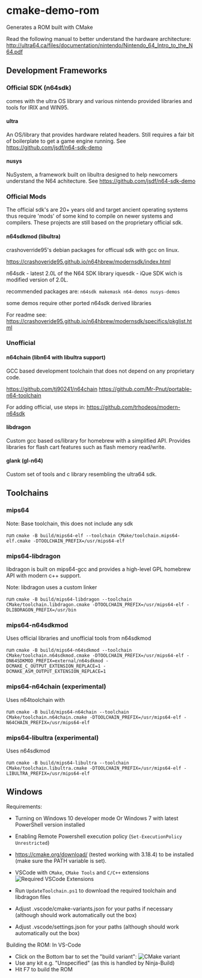 # cmake-demo-rom
Generates a ROM built with CMake

Read the following manual to better understand the hardware architecture: http://ultra64.ca/files/documentation/nintendo/Nintendo_64_Intro_to_the_N64.pdf

## Development Frameworks

### Official SDK (n64sdk)


comes with the ultra OS library and various nintendo provided libraries and tools for IRIX and WIN95.

#### ultra

An OS/library that provides hardware related headers. Still requires a fair bit of boilerplate to get a game engine running. See https://github.com/jsdf/n64-sdk-demo

#### nusys

NuSystem, a framework built on libultra designed to help newcomers understand the N64 achitecture. See https://github.com/jsdf/n64-sdk-demo

### Official Mods

The official sdk's are 20+ years old and target ancient operating systems thus require 'mods' of some kind to compile on newer systems and compilers. These projects are still based on the proprietary official sdk.

#### n64sdkmod (libultra)

crashoverride95's debian packages for officual sdk with gcc on linux.

https://crashoveride95.github.io/n64hbrew/modernsdk/index.html

n64sdk - latest 2.0L of the N64 SDK library
iquesdk - iQue SDK wich is modified version of 2.0L.

recommended packages are:
`n64sdk makemask n64-demos nusys-demos`

some demos require other ported n64sdk derived libraries

For readme see: https://crashoveride95.github.io/n64hbrew/modernsdk/specifics/pkglist.html

### Unofficial

#### n64chain (libn64 with libultra support)

GCC based development toolchain that does not depend on any proprietary code.

https://github.com/tj90241/n64chain
https://github.com/Mr-Pnut/portable-n64-toolchain

For adding official, use steps in: https://github.com/trhodeos/modern-n64sdk

#### libdragon

Custom gcc based os/library for homebrew with a simplified API. Provides libraries for flash cart features such as flash memory read/write.

#### glank (gl-n64)

Custom set of tools and c library resembling the ultra64 sdk.

## Toolchains

### mips64

Note: Base toolchain, this does not include any sdk

run `cmake -B build/mips64-elf --toolchain CMake/toolchain.mips64-elf.cmake -DTOOLCHAIN_PREFIX=/usr/mips64-elf`

### mips64-libdragon

libdragon is built on mips64-gcc and provides a high-level GPL homebrew API with modern c++ support.

Note: libdragon uses a custom linker

run `cmake -B build/mips64-libdragon --toolchain CMake/toolchain.libdragon.cmake -DTOOLCHAIN_PREFIX=/usr/mips64-elf -DLIBDRAGON_PREFIX=/usr/bin`

### mips64-n64sdkmod

Uses official libraries and unofficial tools from n64sdkmod

run `cmake -B build/mips64-n64sdkmod --toolchain CMake/toolchain.n64sdkmod.cmake -DTOOLCHAIN_PREFIX=/usr/mips64-elf -DN64SDKMOD_PREFIX=external/n64sdkmod -DCMAKE_C_OUTPUT_EXTENSION_REPLACE=1 -DCMAKE_ASM_OUTPUT_EXTENSION_REPLACE=1`

### mips64-n64chain (experimental)

Uses n64toolchain with

run `cmake -B build/mips64-n64chain --toolchain CMake/toolchain.n64chain.cmake -DTOOLCHAIN_PREFIX=/usr/mips64-elf -N64CHAIN_PREFIX=/usr/mips64-elf`

### mips64-libultra (experimental)

Uses n64sdkmod

run `cmake -B build/mips64-libultra --toolchain CMake/toolchain.libultra.cmake -DTOOLCHAIN_PREFIX=/usr/mips64-elf -LIBULTRA_PREFIX=/usr/mips64-elf`

## Windows

Requirements:
* Turning on Windows 10 developer mode Or Windows 7 with latest PowerShell version installed
* Enabling Remote Powershell execution policy (`Set-ExecutionPolicy Unrestricted`)
* https://cmake.org/download/ (tested working with 3.18.4) to be installed (make sure the PATH variable is set).
* VSCode with `CMake`, `CMake Tools` and `C/C++` extensions
![Required VSCode Extensions](vscode-extensions.png)

* Run `UpdateToolchain.ps1` to download the required toolchain and libdragon files
* Adjust .vscode/cmake-variants.json for your paths if necessary (although should work automatically out the box)
* Adjust .vscode/settings.json for your paths (although should work automatically out the box)

Building the ROM:
In VS-Code
* Click on the Bottom bar to set the "build variant": ![CMake variant](vscode-set-variant.png)
* Use any kit e.g. "Unspecified" (as this is handled by Ninja-Build)
* Hit F7 to build the ROM
